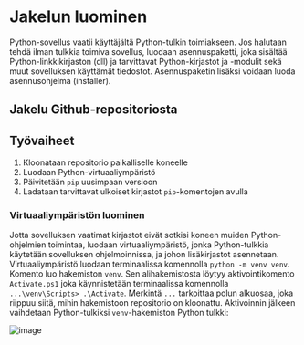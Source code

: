 # Jakelun luominen

Python-sovellus vaatii käyttäjältä Python-tulkin toimiakseen. Jos halutaan tehdä ilman tulkkia toimiva sovellus, luodaan asennuspaketti, joka sisältää Python-linkkikirjaston (dll) ja tarvittavat Python-kirjastot ja -modulit sekä muut sovelluksen käyttämät tiedostot. Asennuspaketin lisäksi voidaan luoda asennusohjelma (installer).

## Jakelu Github-repositoriosta

## Työvaiheet
1. Kloonataan repositorio paikalliselle koneelle
2. Luodaan Python-virtuaaliympäristö
3. Päivitetään `pip` uusimpaan versioon
4. Ladataan tarvittavat ulkoiset kirjastot `pip`-komentojen avulla

### Virtuaaliympäristön luominen
Jotta sovelluksen vaatimat kirjastot eivät sotkisi koneen muiden Python-ohjelmien toimintaa, luodaan virtuaaliympäristö, jonka Python-tulkkia käytetään sovelluksen ohjelmoinnissa, ja johon lisäkirjastot asennetaan.
Virtuaaliympäristö luodaan terminaalissa komennolla `python -m venv venv`. Komento luo hakemiston `venv`. Sen alihakemistosta löytyy aktivointikomento `Activate.ps1` joka käynnistetään terminaalissa komennolla `...\venv\Scripts> .\Activate`. Merkintä `...` tarkoittaa polun alkuosaa, joka riippuu siitä, mihin hakemistoon repositorio on kloonattu. Aktivoinnin jälkeen vaihdetaan Python-tulkiksi `venv`-hakemiston Python tulkki:

![image](https://user-images.githubusercontent.com/24242044/218056845-51bf3a58-7521-4651-b92a-bd75e5f49797.png)



